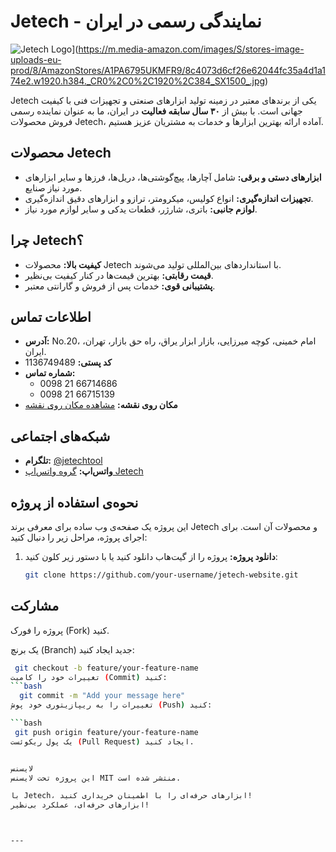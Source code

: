 # Jetech - نمایندگی رسمی در ایران

![Jetech Logo](https://via.placeholder.com/150)](https://m.media-amazon.com/images/S/stores-image-uploads-eu-prod/8/AmazonStores/A1PA6795UKMFR9/8c4073d6cf26e62044fc35a4d1a174e2.w1920.h384._CR0%2C0%2C1920%2C384_SX1500_.jpg)<!-- اگر لوگو دارید، لینکش رو اینجا قرار بدید -->

Jetech یکی از برندهای معتبر در زمینه تولید ابزارهای صنعتی و تجهیزات فنی با کیفیت جهانی است. با بیش از **۳۰ سال سابقه فعالیت** در ایران، ما به عنوان نماینده رسمی فروش محصولات Jetech، آماده ارائه بهترین ابزارها و خدمات به مشتریان عزیز هستیم.

## محصولات Jetech

- **ابزارهای دستی و برقی:** شامل آچارها، پیچ‌گوشتی‌ها، دریل‌ها، فرزها و سایر ابزارهای مورد نیاز صنایع.
- **تجهیزات اندازه‌گیری:** انواع کولیس، میکرومتر، ترازو و ابزارهای دقیق اندازه‌گیری.
- **لوازم جانبی:** باتری، شارژر، قطعات یدکی و سایر لوازم مورد نیاز.

## چرا Jetech؟

- **کیفیت بالا:** محصولات Jetech با استانداردهای بین‌المللی تولید می‌شوند.
- **قیمت رقابتی:** بهترین قیمت‌ها در کنار کیفیت بی‌نظیر.
- **پشتیبانی قوی:** خدمات پس از فروش و گارانتی معتبر.

## اطلاعات تماس

- **آدرس:** No.20، امام خمینی، کوچه میرزایی، بازار ابزار یراق، راه حق بازار، تهران، ایران.
- **کد پستی:** 1136749489
- **شماره تماس:** 
  - 0098 21 66714686
  - 0098 21 66715139
- **مکان روی نقشه:** [مشاهده مکان روی نقشه](https://maps.app.goo.gl/GhraniwuGjaiwpBV7)

## شبکه‌های اجتماعی

- **تلگرام:** [@jetechtool](https://t.me/jetechtool)
- **واتس‌اپ:** [گروه واتس‌اپ Jetech](https://chat.whatsapp.com/DysY9d8Ibpb5pzjQIykAcN)

## نحوه‌ی استفاده از پروژه

این پروژه یک صفحه‌ی وب ساده برای معرفی برند Jetech و محصولات آن است. برای اجرای پروژه، مراحل زیر را دنبال کنید:

1. **دانلود پروژه:** پروژه را از گیت‌هاب دانلود کنید یا با دستور زیر کلون کنید:
   ```bash
   git clone https://github.com/your-username/jetech-website.git

## مشارکت
پروژه را فورک (Fork) کنید.

یک برنچ (Branch) جدید ایجاد کنید:

   ```bash
    git checkout -b feature/your-feature-name
تغییرات خود را کامیت (Commit) کنید:
   ```bash
     git commit -m "Add your message here"
تغییرات را به ریپازیتوری خود پوش (Push) کنید:

   ```bash
    git push origin feature/your-feature-name
یک پول ریکوئست (Pull Request) ایجاد کنید.


لایسنس
این پروژه تحت لایسنس MIT منتشر شده است.

با Jetech، ابزارهای حرفه‌ای را با اطمینان خریداری کنید!
ابزارهای حرفه‌ای، عملکرد بی‌نظیر!



---
